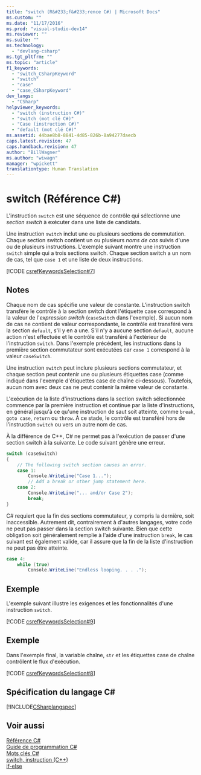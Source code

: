 ```yaml
---
title: "switch (R&#233;f&#233;rence C#) | Microsoft Docs"
ms.custom: ""
ms.date: "11/17/2016"
ms.prod: "visual-studio-dev14"
ms.reviewer: ""
ms.suite: ""
ms.technology: 
  - "devlang-csharp"
ms.tgt_pltfrm: ""
ms.topic: "article"
f1_keywords: 
  - "switch_CSharpKeyword"
  - "switch"
  - "case"
  - "case_CSharpKeyword"
dev_langs: 
  - "CSharp"
helpviewer_keywords: 
  - "switch (instruction C#)"
  - "switch (mot clé C#)"
  - "Case (instruction C#)"
  - "default (mot clé C#)"
ms.assetid: 44bae8b8-8841-4d85-826b-8a94277daecb
caps.latest.revision: 47
caps.handback.revision: 47
author: "BillWagner"
ms.author: "wiwagn"
manager: "wpickett"
translationtype: Human Translation
---
```

# switch (R&#233;f&#233;rence C#)
L'instruction `switch` est une séquence de contrôle qui sélectionne une *section switch* à exécuter dans une liste de candidats.  
  
 Une instruction `switch` inclut une ou plusieurs sections de commutation.  Chaque section switch contient un ou plusieurs *noms de cas* suivis d'une ou de plusieurs instructions.  L'exemple suivant montre une instruction `switch` simple qui a trois sections switch.  Chaque section switch a un nom de cas, tel que `case 1` et une liste de deux instructions.  
  
 [!CODE [csrefKeywordsSelection#7](../CodeSnippet/VS_Snippets_VBCSharp/csrefKeywordsSelection#7)]  
  
## Notes  
 Chaque nom de cas spécifie une valeur de constante.  L'instruction switch transfère le contrôle à la section switch dont l'étiquette case correspond à la valeur de l'*expression switch* \(`caseSwitch` dans l'exemple\).  Si aucun nom de cas ne contient de valeur correspondante, le contrôle est transféré vers la section `default`, s'il y en a une.  S'il n'y a aucune section `default`, aucune action n'est effectuée et le contrôle est transféré à l'extérieur de l'instruction `switch`.  Dans l'exemple précédent, les instructions dans la première section commutateur sont exécutées car `case 1` correspond à la valeur `caseSwitch`.  
  
 Une instruction `switch` peut inclure plusieurs sections commutateur, et chaque section peut contenir une ou plusieurs étiquettes case \(comme indiqué dans l'exemple d'étiquettes case de chaîne ci\-dessous\).  Toutefois, aucun nom avec deux cas ne peut contenir la même valeur de constante.  
  
 L'exécution de la liste d'instructions dans la section switch sélectionnée commence par la première instruction et continue par la liste d'instructions, en général jusqu'à ce qu'une instruction de saut soit atteinte, comme `break`, `goto case`, `return` ou `throw`.  À ce stade, le contrôle est transféré hors de l'instruction `switch` ou vers un autre nom de cas.  
  
 À la différence de C\+\+, C\# ne permet pas à l'exécution de passer d'une section switch à la suivante.  Le code suivant génère une erreur.  
  
```c#  
switch (caseSwitch)  
{  
    // The following switch section causes an error.  
    case 1:  
        Console.WriteLine("Case 1...");  
        // Add a break or other jump statement here.  
    case 2:  
        Console.WriteLine("... and/or Case 2");  
        break;  
}  
```  
  
 C\# requiert que la fin des sections commutateur, y compris la dernière, soit inaccessible.  Autrement dit, contrairement à d'autres langages, votre code ne peut pas passer dans la section switch suivante.  Bien que cette obligation soit généralement remplie à l'aide d'une instruction `break`, le cas suivant est également valide, car il assure que la fin de la liste d'instruction ne peut pas être atteinte.  
  
```c#  
case 4:  
    while (true)  
        Console.WriteLine("Endless looping. . . .");  
```  
  
## Exemple  
 L'exemple suivant illustre les exigences et les fonctionnalités d'une instruction `switch`.  
  
 [!CODE [csrefKeywordsSelection#9](../CodeSnippet/VS_Snippets_VBCSharp/csrefKeywordsSelection#9)]  
  
## Exemple  
 Dans l'exemple final, la variable chaîne, `str` et les étiquettes case de chaîne contrôlent le flux d'exécution.  
  
 [!CODE [csrefKeywordsSelection#8](../CodeSnippet/VS_Snippets_VBCSharp/csrefKeywordsSelection#8)]  
  
## Spécification du langage C\#  
 [!INCLUDE[CSharplangspec](../../../csharp/language-reference/keywords/includes/csharplangspec_md.md)]  
  
## Voir aussi  
 [Référence C\#](../../../csharp/language-reference/index.md)   
 [Guide de programmation C\#](../../../csharp/programming-guide/index.md)   
 [Mots clés C\#](../../../csharp/language-reference/keywords/index.md)   
 [switch, instruction \(C\+\+\)](/visual-cpp/cpp/switch-statement-cpp)   
 [if\-else](../../../csharp/language-reference/keywords/if-else.md)